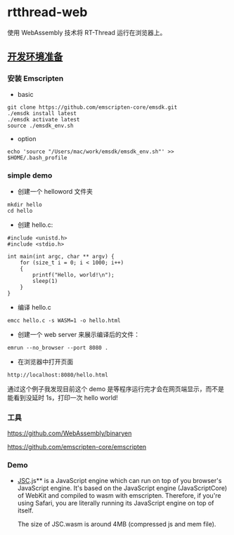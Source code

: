 # rtthread-web

使用 WebAssembly 技术将 RT-Thread 运行在浏览器上。

## [开发环境准备](https://emscripten.org/docs/getting_started/downloads.html)

### 安装 Emscripten

- basic

```
git clone https://github.com/emscripten-core/emsdk.git
./emsdk install latest
./emsdk activate latest
source ./emsdk_env.sh
```

- option

```
echo 'source "/Users/mac/work/emsdk/emsdk_env.sh"' >> $HOME/.bash_profile
```

### simple demo

- 创建一个 helloword 文件夹

```
mkdir hello
cd hello
```

- 创建 hello.c:

```
#include <unistd.h>
#include <stdio.h>

int main(int argc, char ** argv) {
    for (size_t i = 0; i < 1000; i++)
    {
        printf("Hello, world!\n");
        sleep(1)
    }
}
```

- 编译 hello.c

```
emcc hello.c -s WASM=1 -o hello.html
```

- 创建一个 web server 来展示编译后的文件：

```
emrun --no_browser --port 8080 .
```

- 在浏览器中打开页面

```
http://localhost:8080/hello.html
```

通过这个例子我发现目前这个 demo 是等程序运行完才会在网页端显示，而不是能看到没延时 1s，打印一次 hello world!

### 工具

https://github.com/WebAssembly/binaryen

https://github.com/emscripten-core/emscripten

### Demo

- [JSC](https://mbbill.github.io/JSC.js/demo/index.html).js** is a JavaScript engine which can run on top of you browser's JavaScript engine. It's based on the JavaScript engine (JavaScriptCore) of WebKit and compiled to wasm with emscripten. Therefore, if you're using Safari, you are literally running its JavaScript engine on top of itself.

  The size of JSC.wasm is around 4MB (compressed js and mem file).

